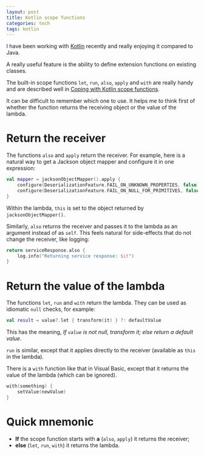 ```yaml
---
layout: post
title: Kotlin scope functions
categories: tech
tags: kotlin
---
```


I have been working with [Kotlin](https://kotlinlang.org/) recently and really enjoying it 
compared to Java.

A really useful feature is the ability to define extension functions on existing
classes. 
 
The built-in scope functions `let`, `run`, `also`, `apply` and `with` are really handy
and are described well in
[Coping with Kotlin scope functions](https://kotlinexpertise.com/coping-with-kotlins-scope-functions/).

It can be difficult to remember which one to use. It helps me to think first of whether the function
returns the receiving object or the value of the lambda.

# Return the receiver

The functions `also` and `apply` return the receiver. For example, here is a natural way to get a
Jackson object mapper and configure it in one expression:

```kotlin
val mapper = jacksonObjectMapper().apply {
    configure(DeserializationFeature.FAIL_ON_UNKNOWN_PROPERTIES, false)
    configure(DeserializationFeature.FAIL_ON_NULL_FOR_PRIMITIVES, false)
}
```

Within the lambda, `this` is set to the object returned by `jacksonObjectMapper()`.

Similarly, `also` returns the receiver and passes it to the lambda as an argument instead
of as `self`. This feels natural for side-effects that do not change the receiver, like logging:

```kotlin
return serviceResponse.also {
    log.info("Returning service response: $it")
}
```

# Return the value of the lambda

The functions `let`, `run` and `with` return the lambda. They can be used as idiomatic
`null` checks, for example:

```kotlin
val result = value?.let { transform(it) } ?: defaultValue
```

This has the meaning, _If `value` is not null, transform it; else return a default
value._

`run` is similar, except that it applies directly to the receiver (available as `this` in
the lambda).

There is a `with` function like that in Visual Basic, except that it returns the value of
the lambda (which can be ignored).

```kotlin
with(something) {
    setValue(newValue)
}
```

# Quick mnemonic

* **If** the scope function starts with **a** (`also`, `apply`) it returns the receiver;
* **else** (`let`, `run`, `with`) it returns the lambda.
